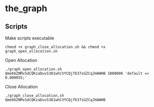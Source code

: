 # the_graph

## Scripts

Make scripts executable

```
chmod +x graph_close_allocation.sh && chmod +x graph_open_allocation.sh
```

Open Allocation

```
./graph_open_allocation.sh Qme66ZNMxSdCQKzaDuvS381whCVYCQjf637sGZCqJHAWHB 1000000 'default => 0.000055;'
```

Close Allocation

```
./graph_close_allocation.sh Qme66ZNMxSdCQKzaDuvS381whCVYCQjf637sGZCqJHAWHB
```
